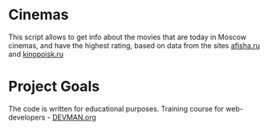 # Cinemas

This script allows to get info about the movies that are today in Moscow cinemas, and have the highest rating, based on data from the sites [afisha.ru](https://www.afisha.ru/msk/schedule_cinema/) and [kinopoisk.ru](https://www.kinopoisk.ru/)

# Project Goals

The code is written for educational purposes. Training course for web-developers - [DEVMAN.org](https://devman.org)

